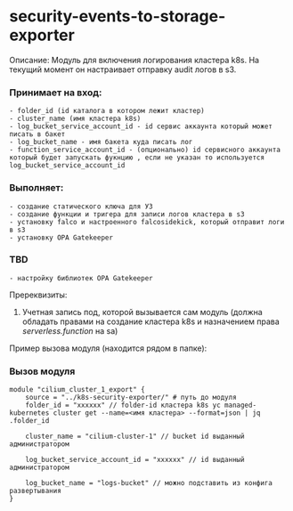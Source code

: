 # security-events-to-storage-exporter
Описание: Модуль для включения логирования кластера k8s. На текущий момент он настраивает отправку audit логов в s3.


### Принимает на вход: 
	- folder_id (id каталога в котором лежит кластер)
	- cluster_name (имя кластера k8s)
	- log_bucket_service_account_id - id сервис аккаунта который может писать в бакет 
	- log_bucket_name - имя бакета куда писать лог
	- function_service_account_id - (опционально) id сервисного аккаунта который будет запускать фукнцию , если не указан то используется log_bucket_service_account_id
  
### Выполняет: 
	- создание статического ключа для УЗ
	- создание функции и тригера для записи логов кластера в s3
	- установку falco и настроенного falcosidekick, который отправит логи в s3
	- установку OPA Gatekeeper

### TBD
	- настройку библиотек OPA Gatekeeper 

Пререквизиты:
1) Учетная запись под, которой вызывается сам модуль (должна обладать правами на создание кластера k8s и назначением права *serverless.function* на sa)

Пример вызова модуля (находится рядом в папке):

### Вызов модуля
```
module "cilium_cluster_1_export" {
    source = "../k8s-security-exporter/" # путь до модуля
    folder_id = "xxxxxx" // folder-id кластера k8s yc managed-kubernetes cluster get --name=<имя кластера> --format=json | jq  .folder_id

    cluster_name = "cilium-cluster-1" // bucket id выданный администратором

    log_bucket_service_account_id = "xxxxxx" // id выданный администратором
    
    log_bucket_name = "logs-bucket" // можно подставить из конфига развертывания
}

```

